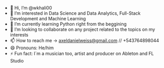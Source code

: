 - 👋 Hi, I’m @wkhali00
- 👀 I’m interested in Data Science and Data Analytics, Full-Stack Development and Machine Learning
- 🌱 I’m currently learning Python right from the beggining
- 💞️ I’m looking to collaborate on any project related to the topics on my interests
- 📫 How to reach me -> axeldanielweiss@gmail.com // +543764898044
- 😄 Pronouns: He/him
- ⚡ Fun fact: I´m a musician too, artist and producer on Ableton and FL Studio

<!---
wkhali00/wkhali00 is a ✨ special ✨ repository because its `README.md` (this file) appears on your GitHub profile.
You can click the Preview link to take a look at your changes.
--->
